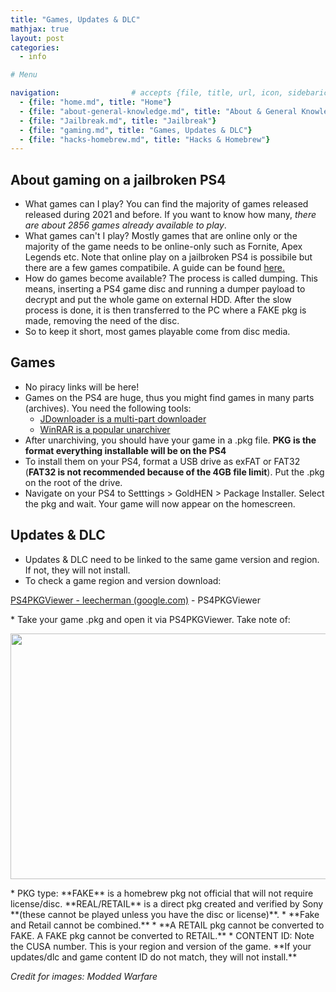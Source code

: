```yaml
---
title: "Games, Updates & DLC"
mathjax: true
layout: post
categories:
  - info

# Menu

navigation:                # accepts {file, title, url, icon, sidebaricon}
  - {file: "home.md", title: "Home"}
  - {file: "about-general-knowledge.md", title: "About & General Knowledge"}
  - {file: "Jailbreak.md", title: "Jailbreak"}
  - {file: "gaming.md", title: "Games, Updates & DLC"}
  - {file: "hacks-homebrew.md", title: "Hacks & Homebrew"}
---
```



## About gaming on a jailbroken PS4

* What games can I play? You can find the majority of games released released during 2021 and before. If you want to know how many, *there are about 2856 games already available to play*.
* What games can't I play? Mostly games that are online only or the majority of the game needs to be online-only such as Fornite, Apex Legends etc. Note that online play on a jailbroken PS4 is possibile but there are a few games compatibile. A guide can be found
[here.](onlineplay.md)
* How do games become available? The process is called dumping. This means, inserting a PS4 game disc and running a dumper payload to decrypt and put the whole game on external HDD. After the slow process is done, it is then transferred to the PC where a FAKE pkg is made, removing the need of the disc.
* So to keep it short, most games playable come from disc media.


## Games

* No piracy links will be here!
* Games on the PS4 are huge, thus you might find games in many parts (archives). You need the following tools:
    * <a href="https://jdownloader.org/download/index"> JDownloader is a multi-part downloader</a>
    * <a href="https://www.win-rar.com/download.html?&amp;L=0"> WinRAR is a popular unarchiver</a>
* After unarchiving, you should have your game in a .pkg file. **PKG is the format everything installable will be on the PS4**
* To install them on your PS4, format a USB drive as exFAT or FAT32 (**FAT32 is not recommended because of the 4GB file limit**). Put the .pkg on the root of the drive.
* Navigate on your PS4 to Setttings > GoldHEN > Package Installer. Select the pkg and wait. Your game will now appear on the homescreen.

## Updates & DLC

* Updates & DLC need to be linked to the same game version and region. If not, they will not install.
* To check a game region and version download:
<p><a href="https://sites.google.com/site/theleecherman/ps4pkgviewer">PS4PKGViewer - leecherman (google.com)</a>&nbsp;- PS4PKGViewer</p>
* Take your game .pkg and open it via PS4PKGViewer. Take note of:
<p><img alt="" src="https://gcdn.pbrd.co/images/9O68wknbdHM9.png?o=1" style="width: 698px; height: 393px;" /></p>
* PKG type: **FAKE** is a homebrew pkg not official that will not require license/disc. **REAL/RETAIL** is a direct pkg created and verified by Sony **(these cannot be played unless you have the disc or license)**.
* **Fake and Retail cannot be combined.**
* **A RETAIL pkg cannot be converted to FAKE. A FAKE pkg cannot be converted to RETAIL.**
* CONTENT ID: Note the CUSA number. This is your region and version of the game. **If your updates/dlc and game content ID do not match, they will not install.**



*Credit for images: Modded Warfare*

